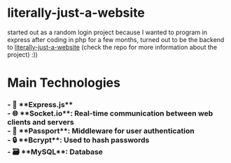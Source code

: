 # literally-just-a-website
started out as a random login project because I wanted to program in express after coding in php for a few months, turned out to be the backend to [literally-just-a-website](https://github.com/dlmpires/literally-just-a-website) (check the repo for more information about the project) :))
<br>

# Main Technologies
<h3 align="left">- 🚀 **Express.js**<br>- 🌐 **Socket.io**: Real-time communication between web clients and servers<br>- 🔐 **Passport**: Middleware for user authentication<br>- 🔒 **Bcrypt**: Used to hash passwords<br>- 🗃️ **MySQL**: Database</h3>